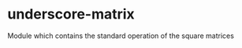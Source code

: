 underscore-matrix
=================

Module which contains the standard operation of the square matrices
